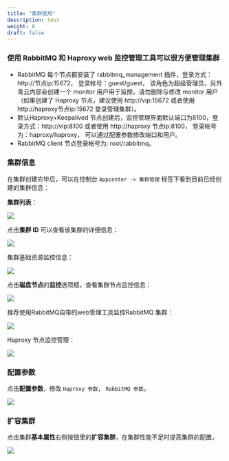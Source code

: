 ```yaml
---
title: "集群使用"
description: test
weight: 8
draft: false
---
```


### 使用 RabbitMQ 和 Haproxy web 监控管理工具可以很方便管理集群

- RabbitMQ 每个节点都安装了 rabbitmq_management 插件，登录方式：http://节点ip:15672， 登录帐号：guest/guest， 该角色为超级管理员，另外青云内部会创建一个 monitor 用户用于监控，请勿删除与修改 monitor 用户（如果创建了 Haproxy 节点，建议使用 http://vip:15672 或者使用 http://haproxy节点ip:15672 登录管理集群）。
- 默认Haproxy+Keepalived 节点创建后，监控管理界面默认端口为8100，登录方式：http://vip:8100 或者使用 http://haproxy 节点ip:8100， 登录帐号为：haproxy/haproxy， 可以通过配置参数修改端口和用户。
- RabbitMQ client 节点登录帐号为: root/rabbitmq。

### 集群信息

在集群创建完毕后，可以在控制台 `Appcenter -> 集群管理` 标签下看到目前已经创建的集群信息：

**集群列表**：

![](../../_images/cluster_list.png)

点击**集群 ID** 可以查看该集群的详细信息：

![](../../_images/cluster_info.png)

集群基础资源监控信息：

![](../../_images/resource_monitor.png)

点击**磁盘节点**的**监控**选项框，查看集群节点监控信息：

![](../../_images/node_monitor.png)

推荐使用RabbitMQ自带的web管理工具监控RabbitMQ 集群：

![](../../_images/rabbimq_web_manage.png)

Haproxy 节点监控管理：

![](../../_images/haproxy_monitor.png)

### 配置参数

点击**配置参数**，修改 `Haproxy 参数`， `RabbitMQ 参数`。

![](../../_images/config_paras.png)

### 扩容集群

点击集群**基本属性**右侧按钮里的**扩容集群**，在集群性能不足时提高集群的配置。

![](../../_images/resize_cluster.png)